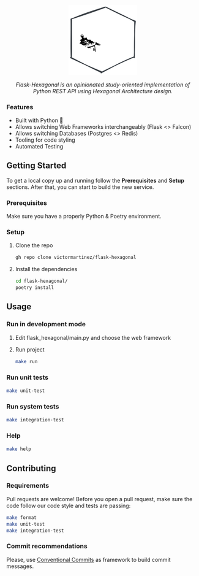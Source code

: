 <div align="center">

<img src="./logo.svg" alt="flask-hexagonal" width="180">

_Flask-Hexagonal is an opinionated study-oriented implementation of Python REST API using Hexagonal Architecture design._

</div>

### Features

- Built with Python 🐍 
- Allows switching Web Frameworks interchangeably (Flask <> Falcon)
- Allows switching Databases (Postgres <> Redis)
- Tooling for code styling 
- Automated Testing


## Getting Started

To get a local copy up and running follow the **Prerequisites** and **Setup** sections. After that, you can start to build the new service.

### Prerequisites

Make sure you have a properly Python & Poetry environment.

### Setup

1. Clone the repo
   ```sh
   gh repo clone victormartinez/flask-hexagonal
   ```

2. Install the dependencies
    ```sh
    cd flask-hexagonal/
    poetry install
    ```


## Usage

### Run in development mode

1. Edit flask_hexagonal/main.py and choose the web framework

2. Run project
    ```sh
    make run
    ```


### Run unit tests
```sh
make unit-test
```

### Run system tests
```sh
make integration-test
```

### Help

```sh
make help
```

## Contributing

### Requirements
Pull requests are welcome! Before you open a pull request, make sure the code follow our code style and tests are passing:

```sh
make format
make unit-test
make integration-test
```

### Commit recommendations
Please, use [Conventional Commits](https://www.conventionalcommits.org/en/v1.0.0/) as framework to build commit messages.
